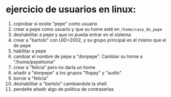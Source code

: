# ejercicio de usuarios en linux:
1. coprobar si existe "pepe" como usuario
2. crear a pepe como usuario y que su home esté en `/home/casa_de_pepe`
3. deshabilitar a pepe y que no pueda entrar en el sistema
4. crear a "bartolo" con UID=2002, y su grupo principal es el mismo que el de pepe
5. habilitar a pepe
6. cambiar el nombre de pepe a "donpepe". Cambiar su home a "/home/pepehome"
7. crear a "felicia" pero no darla un home
8. añadir a "donpepe" a los grupos "floppy" y "audio"
9. borrar a "felicia"
10. deshabilitar a "bartolo" cambiandole la shell
11. pendeite añadir algo de política de contraseñas
